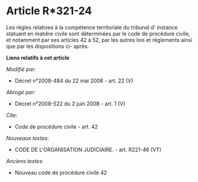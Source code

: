 # Article R*321-24

Les règles relatives à la compétence territoriale du tribunal d' instance statuant en matière civile sont déterminées par le
code de procédure civile, et notamment par ses articles 42 à 52, par les autres lois et règlements ainsi que par les
dispositions ci- après.

**Liens relatifs à cet article**

_Modifié par_:

  - Décret n°2008-484 du 22 mai 2008 - art. 22 (V)

_Abrogé par_:

  - Décret n°2008-522 du 2 juin 2008 - art. 1 (V)

_Cite_:

  - Code de procédure civile - art. 42

_Nouveaux textes_:

  - CODE DE L'ORGANISATION JUDICIAIRE. - art. R221-46 (VT)

_Anciens textes_:

  - Nouveau code de procédure civile 42
